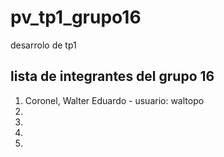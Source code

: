 # pv_tp1_grupo16
desarrolo de tp1

## lista de integrantes del grupo 16

1. Coronel, Walter Eduardo - usuario: waltopo
2.
3.
4.
5.